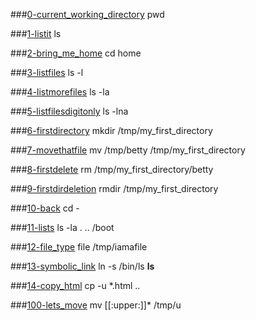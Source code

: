 ###[0-current_working_directory](0-current_working_directory)
pwd

###[1-listit](1-listit)
ls

###[2-bring_me_home](2-bring_me_home)
cd home

###[3-listfiles](3-listfiles)
ls -l

###[4-listmorefiles](4-listmorefiles)
ls -la

###[5-listfilesdigitonly](5-listfilesdigitonly)
ls -lna

###[6-firstdirectory](6-firstdirectory)
mkdir /tmp/my_first_directory

###[7-movethatfile](7-movethatfile)
mv /tmp/betty /tmp/my_first_directory

###[8-firstdelete](8-firstdelete)
rm /tmp/my_first_directory/betty

###[9-firstdirdeletion](9-firstdirdeletion)
rmdir /tmp/my_first_directory

###[10-back](10-back)
cd -

###[11-lists](11-lists)
ls -la . .. /boot

###[12-file_type](12-file_type)
file /tmp/iamafile

###[13-symbolic_link](13-symbolic_link)
ln -s /bin/ls __ls__

###[14-copy_html](14-copy_html)
cp -u *.html ..

###[100-lets_move](100-lets_move)
mv [[:upper:]]* /tmp/u